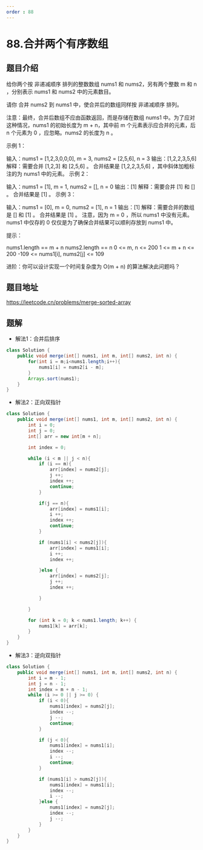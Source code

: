 ```yaml
---
order : 88
---
```


# 88.合并两个有序数组

## 题目介绍

给你两个按 非递减顺序 排列的整数数组 nums1 和 nums2，另有两个整数 m 和 n ，分别表示 nums1 和 nums2 中的元素数目。

请你 合并 nums2 到 nums1 中，使合并后的数组同样按 非递减顺序 排列。

注意：最终，合并后数组不应由函数返回，而是存储在数组 nums1 中。为了应对这种情况，nums1 的初始长度为 m + n，其中前 m 个元素表示应合并的元素，后 n 个元素为 0 ，应忽略。nums2 的长度为 n 。

示例 1：

输入：nums1 = [1,2,3,0,0,0], m = 3, nums2 = [2,5,6], n = 3
输出：[1,2,2,3,5,6]
解释：需要合并 [1,2,3] 和 [2,5,6] 。
合并结果是 [1,2,2,3,5,6] ，其中斜体加粗标注的为 nums1 中的元素。
示例 2：

输入：nums1 = [1], m = 1, nums2 = [], n = 0
输出：[1]
解释：需要合并 [1] 和 [] 。
合并结果是 [1] 。
示例 3：

输入：nums1 = [0], m = 0, nums2 = [1], n = 1
输出：[1]
解释：需要合并的数组是 [] 和 [1] 。
合并结果是 [1] 。
注意，因为 m = 0 ，所以 nums1 中没有元素。nums1 中仅存的 0 仅仅是为了确保合并结果可以顺利存放到 nums1 中。
 

提示：

nums1.length == m + n
nums2.length == n
0 <= m, n <= 200
1 <= m + n <= 200
-109 <= nums1[i], nums2[j] <= 109
 

进阶：你可以设计实现一个时间复杂度为 O(m + n) 的算法解决此问题吗？

## 题目地址

https://leetcode.cn/problems/merge-sorted-array

## 题解

- 解法1：合并后排序

```java
class Solution {
    public void merge(int[] nums1, int m, int[] nums2, int n) {
        for(int i = m;i<nums1.length;i++){
            nums1[i] = nums2[i - m]; 
        }
        Arrays.sort(nums1);
    }
}
```

- 解法2：正向双指针

```java
class Solution {
    public void merge(int[] nums1, int m, int[] nums2, int n) {
        int i = 0;
        int j = 0;
        int[] arr = new int[m + n];

        int index = 0;

        while (i < m || j < n){
            if (i == m){
                arr[index] = nums2[j];
                j ++;
                index ++;
                continue;
            }

            if(j == n){
                arr[index] = nums1[i];
                i ++;
                index ++;
                continue;
            }

            if (nums1[i] < nums2[j]){
                arr[index] = nums1[i];
                i ++;
                index ++;

            }else {
                arr[index] = nums2[j];
                j ++;
                index ++;

            }

        }

        for (int k = 0; k < nums1.length; k++) {
            nums1[k] = arr[k];
        }
    }
}
```
- 解法3：逆向双指针

```java
class Solution {
    public void merge(int[] nums1, int m, int[] nums2, int n) {
        int i = m - 1;
        int j = n - 1;
        int index = m + n - 1;
        while (i >= 0 || j >= 0) {
            if (i < 0){
                nums1[index] = nums2[j];
                index --;
                j --;
                continue;
            }

            if (j < 0){
                nums1[index] = nums1[i];
                index --;
                i --;
                continue;
            }

            if (nums1[i] > nums2[j]){
                nums1[index] = nums1[i];
                index --;
                i --;
            }else {
                nums1[index] = nums2[j];
                index --;
                j --;
            }
        }
    }
}
```